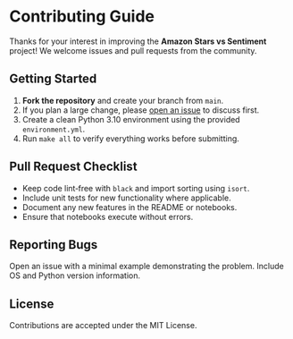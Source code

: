 # Contributing Guide

Thanks for your interest in improving the **Amazon Stars vs Sentiment** project! We welcome issues and pull requests from the community.

## Getting Started

1. **Fork the repository** and create your branch from `main`.
2. If you plan a large change, please [open an issue](../../issues) to discuss first.
3. Create a clean Python 3.10 environment using the provided `environment.yml`.
4. Run `make all` to verify everything works before submitting.

## Pull Request Checklist

- Keep code lint‑free with `black` and import sorting using `isort`.
- Include unit tests for new functionality where applicable.
- Document any new features in the README or notebooks.
- Ensure that notebooks execute without errors.

## Reporting Bugs

Open an issue with a minimal example demonstrating the problem. Include OS and Python version information.

## License

Contributions are accepted under the MIT License.

